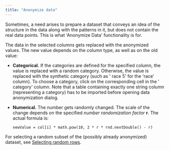 ```yaml
---
title: "Anonymize data"
---
```


Sometimes, a need arises to prepare a dataset that conveys an idea of the structure in the data along with the patterns
in it, but does not contain the real data points. This is what 'Anonymize Data' functionality is for.

The data in the selected columns gets replaced with the anonymized values. The new value depends on the column type, as
well as on the old value:

* **Categorical.** If the categories are defined for the specified column, the value is replaced with a random category.
  Otherwise, the value is replaced with the synthetic category (such as '
  race 5' for the 'race' column). To choose a category, click on the corresponding cell in the '
  category' column. Note that a table containing exactly one string column (representing a category)
  has to be imported before opening data anonymization dialog.
* **Numerical.** The number gets randomly changed. The scale of the change depends on the specified _number
  randomization factor_ **r**. The actual formula is:

  ```
  newValue = col[i] * math.pow(10, 2 * r * rnd.nextDouble() - r)
  ```

For selecting a random subset of the (possibly already anonymized) dataset,
see [Selecting random rows](select-random-rows.md).
